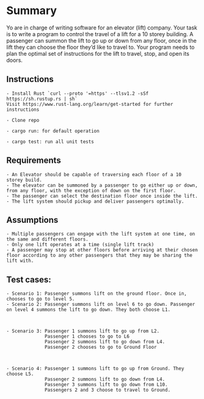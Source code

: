 
# Summary
Yo are in charge of writing software for an elevator (lift) company.
Your task is to write a program to control the travel of a lift for a 10 storey building.
A passenger can summon the lift to go up or down from any floor, once in the lift they can choose the floor they’d like to travel to.
Your program needs to plan the optimal set of instructions for the lift to travel, stop, and open its doors.

## Instructions 
    - Install Rust `curl --proto '=https' --tlsv1.2 -sSf https://sh.rustup.rs | sh`
    Visit https://www.rust-lang.org/learn/get-started for further instructions

    - Clone repo

    - cargo run: for default operation

    - cargo test: run all unit tests

## Requirements
    - An Elevator should be capable of traversing each floor of a 10 storey build.
    - The elevator can be summoned by a passenger to go either up or down, from any floor, with the exception of down on the first floor.
    - The passenger can select the destination floor once inside the lift.
    - The lift system should pickup and deliver passengers optimally.

## Assumptions
    - Multiple passengers can engage with the lift system at one time, on the same and different floors.
    - Only one lift operates at a time (single lift track)
    - A passenger may stop at other floors before arriving at their chosen floor according to any other passengers that they may be sharing the lift with.

## Test cases:
    - Scenario 1: Passenger summons lift on the ground floor. Once in, chooses to go to level 5.
    - Scenario 2: Passenger summons lift on level 6 to go down. Passenger on level 4 summons the lift to go down. They both choose L1.

    
    
    - Scenario 3: Passenger 1 summons lift to go up from L2.
                  Passenger 1 chooses to go to L6 
                  Passenger 2 summons lift to go down from L4.
                  Passenger 2 chooses to go to Ground Floor



    - Scenario 4: Passenger 1 summons lift to go up from Ground. They choose L5. 
                  Passenger 2 summons lift to go down from L4. 
                  Passenger 3 summons lift to go down from L10. 
                  Passengers 2 and 3 choose to travel to Ground.